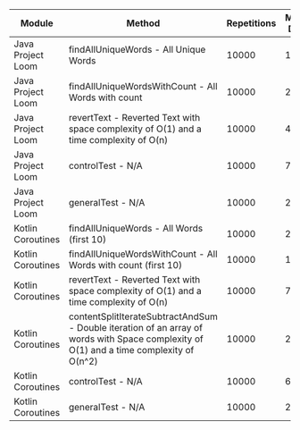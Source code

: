 | Module | Method | Repetitions | Measured Duration | Machine |
|---|---|---|---|---|
| Java Project Loom | findAllUniqueWords - All Unique Words | 10000 | 1931 | Prototype |
| Java Project Loom | findAllUniqueWordsWithCount - All Words with count | 10000 | 2011 | Prototype |
| Java Project Loom | revertText - Reverted Text with space complexity of O(1) and a time complexity of O(n) | 10000 | 497 | Prototype |
| Java Project Loom | controlTest - N/A | 10000 | 738 | Prototype |
| Java Project Loom | generalTest - N/A | 10000 | 277 | Prototype |
| Kotlin Coroutines | findAllUniqueWords - All Words (first 10) | 10000 | 2852 | Prototype |
| Kotlin Coroutines | findAllUniqueWordsWithCount - All Words with count (first 10) | 10000 | 1525 | Prototype |
| Kotlin Coroutines | revertText - Reverted Text with space complexity of O(1) and a time complexity of O(n) | 10000 | 762 | Prototype |
| Kotlin Coroutines | contentSplitIterateSubtractAndSum - Double iteration of an array of words with Space complexity of O(1) and a time complexity of O(n^2) | 10000 | 2181 | Prototype |
| Kotlin Coroutines | controlTest - N/A | 10000 | 635 | Prototype |
| Kotlin Coroutines | generalTest - N/A | 10000 | 203 | Prototype |
